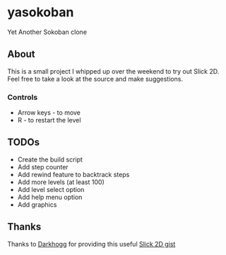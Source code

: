 # yasokoban

Yet Another Sokoban clone

## About

This is a small project I whipped up over the weekend to try out Slick 2D.  Feel free to take a look at the source and make suggestions.

### Controls

* Arrow keys - to move
* R - to restart the level

## TODOs

* Create the build script
* Add step counter
* Add rewind feature to backtrack steps
* Add more levels (at least 100)
* Add level select option
* Add help menu option
* Add graphics

## Thanks

Thanks to [Darkhogg](https://github.com/Darkhogg) for providing this useful [Slick 2D gist](https://gist.github.com/1467056/aadc59f45a57cc86d9686c88facc8ef8de06ab86)

